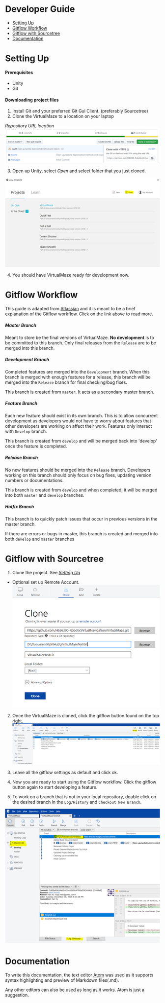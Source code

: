 # Developer Guide
* [Setting Up](#setting-up)
* [Gitflow Workflow](#gitflow-workflow)
* [Gitflow with Sourcetree](#gitflow-with-sourcetree)
* [Documentation](#Documentation)

# Setting Up
#### Prerequisites
* Unity
* Git

#### Downloading project files
1. Install Git and your preferred Git Gui Client. (preferably Sourcetree)
2. Clone the VirtualMaze to a location on your laptop

 *Repository URL location*
 ![web url location](/docs/images/web-url-location.PNG)

3. Open up Unity, select *Open* and select folder that you just cloned.

![unity-open](/docs/images/unity-open.PNG)

4. You should have VirtualMaze ready for development now.

# Gitflow Workflow
This guide is adapted from [Atlassian](https://www.atlassian.com/git/tutorials/comparing-workflows/gitflow-workflow) and it is meant to be a brief explanation of the Gitflow workflow. Click on the link above to read more.

##### Master Branch
Meant to store be the final versions of VirtualMaze. **No development** is to be committed to this branch. Only final releases from the `Release` are to be merged into this branch.

##### Development Branch
Completed features are merged into the `Development` branch. When this branch is merged with enough features for a release, this branch will be merged into the `Release` branch for final checking/bug fixes.

This branch is created from `master`. It acts as a secondary master branch.

##### Feature Branch
Each new feature should exist in its own branch. This is to allow concurrent development as developers would not have to worry about features that other developers are working on affect their work. Features only interact with `Develop` branch.

This branch is created from `develop` and will be merged back into 'develop' once the feature is completed.

##### Release Branch
No new features should be merged into the `Release` branch. Developers working on this branch should only focus on bug fixes, updating version numbers or documentations.

This branch is created from `develop` and when completed, it will be merged into both `master` and `develop` branches.

##### Hotfix Branch
This branch is to quickly patch issues that occur in previous versions in the master branch.

If there are errors or bugs in master, this branch is created and merged into both `develop` and `master` branches

# Gitflow with Sourcetree
1. Clone the project. See [*Setting Up*](#setting-up)
  - Optional set up Remote Account.
![Sourcetree cloning](/docs/images/clone-project.PNG)

2. Once the VirtualMaze is cloned, click the gitflow button found on the top right.
![gitflow button](/docs/images/gitflow-button.PNG)

3. Leave all the gitflow settings as default and click ok.

4. Now you are ready to start using the Gitflow workflow. Click the gitflow button again to start developing a feature.

5. To work on a branch that is not in your local repository, double click on the desired branch in the `Log/History` and `Checkout New Branch`.

![checkout existing branches](/docs/images/check-out-existing-branches.PNG)

# Documentation
To write this documentation, the text editor [Atom](https://atom.io/) was used as it supports syntax highlighting and preview of Markdown files(.md).

Any other editors can also be used as long as it works. Atom is just a suggestion.
